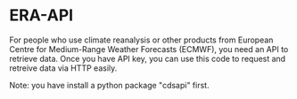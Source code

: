 # ERA-API

For people who use climate reanalysis or other products from European Centre for Medium-Range Weather Forecasts (ECMWF), you need an API to retrieve data. Once you have API key, you can use this code to request and retreive data via HTTP easily.

Note: you have install a python package "cdsapi" first. 


